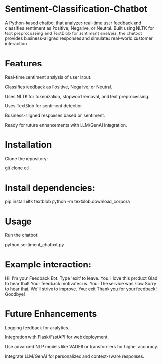 # Sentiment-Classification-Chatbot

A Python-based chatbot that analyzes real-time user feedback and classifies sentiment as Positive, Negative, or Neutral. Built using NLTK for text preprocessing and TextBlob for sentiment analysis, the chatbot provides business-aligned responses and simulates real-world customer interaction.

# Features

Real-time sentiment analysis of user input.

Classifies feedback as Positive, Negative, or Neutral.

Uses NLTK for tokenization, stopword removal, and text preprocessing.

Uses TextBlob for sentiment detection.

Business-aligned responses based on sentiment.

Ready for future enhancements with LLM/GenAI integration.

# Installation

Clone the repository:

git clone <your-repo-link>
cd <repo-folder>


# Install dependencies:

pip install nltk textblob
python -m textblob.download_corpora

# Usage

Run the chatbot:

python sentiment_chatbot.py


# Example interaction:

Hi! I'm your Feedback Bot. Type 'exit' to leave.
You: I love this product
Glad to hear that! Your feedback motivates us.
You: The service was slow
Sorry to hear that. We'll strive to improve.
You: exit
Thank you for your feedback! Goodbye!

# Future Enhancements

Logging feedback for analytics.

Integration with Flask/FastAPI for web deployment.

Use advanced NLP models like VADER or transformers for higher accuracy.

Integrate LLM/GenAI for personalized and context-aware responses.
